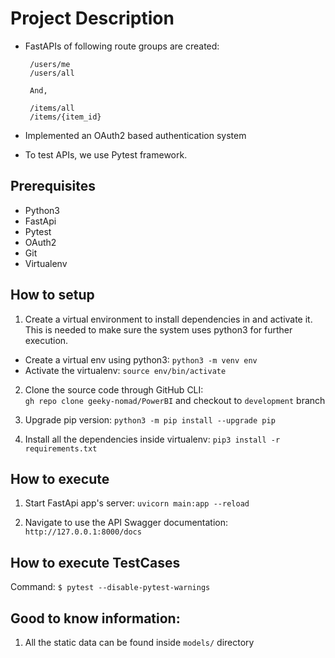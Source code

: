 # Project Description

* FastAPIs of following route groups are created: 


       /users/me
       /users/all
        
       And,
        
       /items/all
       /items/{item_id}

* Implemented an OAuth2 based authentication system 
      
* To test APIs, we use Pytest framework.

## Prerequisites

* Python3
* FastApi
* Pytest
* OAuth2
* Git
* Virtualenv

## How to setup
1. Create a virtual environment to install dependencies in and activate it. This is needed to make sure the system uses python3 for further execution.
- Create a virtual env using python3: `python3 -m venv env`
- Activate the virtualenv: `source env/bin/activate`
 

2. Clone the source code through GitHub CLI:  
`gh repo clone geeky-nomad/PowerBI` and checkout to `development` branch

3. Upgrade pip version:
`python3 -m pip install --upgrade pip`

4. Install all the dependencies inside virtualenv:
`pip3 install -r requirements.txt` 

## How to execute
1. Start FastApi app's server:
 `uvicorn main:app --reload`

2. Navigate to use the API Swagger documentation:
`http://127.0.0.1:8000/docs`


## How to execute TestCases

Command: `$ pytest --disable-pytest-warnings`

## Good to know information:
1. All the static data can be found inside `models/` directory
